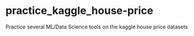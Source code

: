 # practice_kaggle_house-price

Practice several ML/Data Science tools on the kaggle house price datasets
